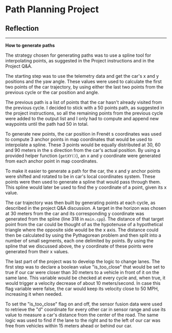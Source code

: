 # **Path Planning Project** 

## Reflection


---

**How to generate paths**

The strategy chosen for generating paths was to use a spline tool for interpolating points, as suggested in the Project instructions and in the Project Q&A. 

The starting step was to use the telemetry data and get the 
car's x and y positions and the yaw angle. These values were used to calculate the first two points of the car trajectory, by using either the last two points from the previous cycle or the car position and angle. 

The previous path is a list of points that the car hasn't already visited from the previous cycle. 
I decided to stick with a 50 points path, as suggested in the project instructions, so all the remaining points from the previous cycle were added to the output list and I only had to compute and append new waypoints until the path had 50 in total. 

To generate new points, the car position in Frenét s coordinates was used to compute 3 anchor points in map coordinates that would be used to interpolate a spline. These 3 points would be equally distributed at 30, 60 and 90 meters in the s direction from the car's actual position. 
By using a provided helper function (`getXY()`), an x and y coordinate were generated from each anchor point in map coordinates.

To make it easier to generate a path for the car, the x and y anchor points were shifted and rotated to be in car's local coordinates system. These points were then used to generate a spline that would pass through them. This spline would later be used to find the y coordinate of a point, given its x value. 

The car trajectory was then built by generating points at each cycle, as described in the project Q&A discussion. 
A target in the horizon was chosen at 30 meters from the car and its corresponding y coordinate was generated from the spline (line 318 in `main.cpp`). The distance of that target point from the car could be thought of as the hypotenuse of a hypothetical triangle where the opposite side would be the x axis. The distance could then be calculated by using the Pythagorean problem and then split into a number of small segments, each one delimited by points. By using the spline that we discussed above, the y coordinate of these points were generated from their x values. 

The last part of the project was to develop the logic to change lanes. 
The first step was to declare a boolean value "is_too_close" that would be set to true if our car were closer than 30 meters to a vehicle in front of it on the same lane. 
This variable would be checked at every cycle and, when true, it would trigger a velocity decrease of about 10 meters/second. In case this flag variable were false, the car would keep its velocity close to 50 MPH, increasing it when needed. 

To set the "is_too_close" flag on and off, the sensor fusion data were used to retrieve the "d" coordinate for every other car in sensor range and use its value to measure a car's distance from the center of the road. 
The same logic was used to find if the lane to the right and to the left of our car was free from vehicles within 15 meters ahead or behind our car. 

